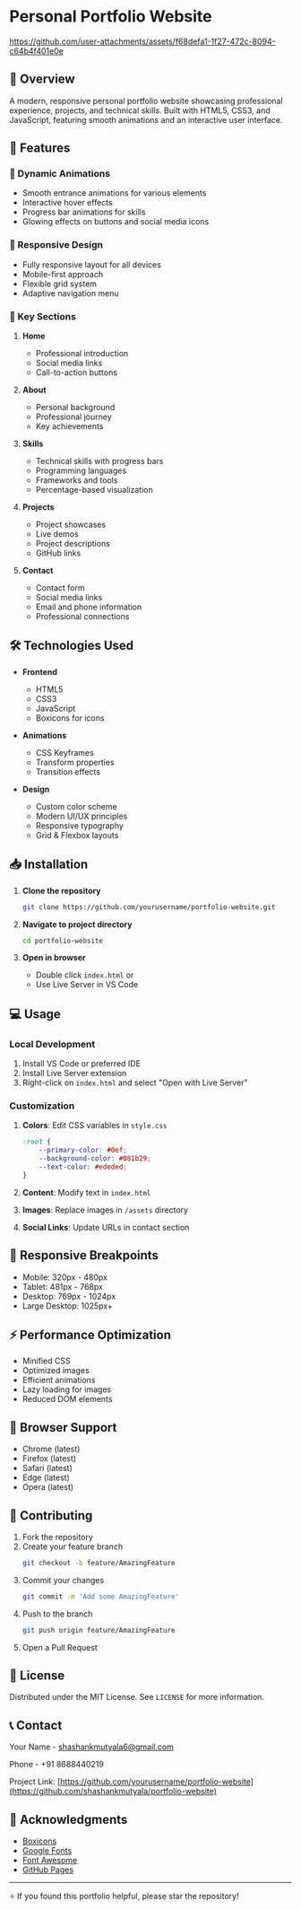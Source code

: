 # Personal Portfolio Website

https://github.com/user-attachments/assets/f68defa1-1f27-472c-8094-c64b4f401e0e

## 🌟 Overview
A modern, responsive personal portfolio website showcasing professional experience, projects, and technical skills. Built with HTML5, CSS3, and JavaScript, featuring smooth animations and an interactive user interface.

## 🚀 Features

### 💫 Dynamic Animations
- Smooth entrance animations for various elements
- Interactive hover effects
- Progress bar animations for skills
- Glowing effects on buttons and social media icons

### 📱 Responsive Design
- Fully responsive layout for all devices
- Mobile-first approach
- Flexible grid system
- Adaptive navigation menu

### 🎨 Key Sections
1. **Home**
   - Professional introduction
   - Social media links
   - Call-to-action buttons

2. **About**
   - Personal background
   - Professional journey
   - Key achievements

3. **Skills**
   - Technical skills with progress bars
   - Programming languages
   - Frameworks and tools
   - Percentage-based visualization

4. **Projects**
   - Project showcases
   - Live demos
   - Project descriptions
   - GitHub links

5. **Contact**
   - Contact form
   - Social media links
   - Email and phone information
   - Professional connections

## 🛠️ Technologies Used

- **Frontend**
  - HTML5
  - CSS3
  - JavaScript
  - Boxicons for icons

- **Animations**
  - CSS Keyframes
  - Transform properties
  - Transition effects

- **Design**
  - Custom color scheme
  - Modern UI/UX principles
  - Responsive typography
  - Grid & Flexbox layouts

## 📥 Installation

1. **Clone the repository**
   ```bash
   git clone https://github.com/yourusername/portfolio-website.git
   ```

2. **Navigate to project directory**
   ```bash
   cd portfolio-website
   ```

3. **Open in browser**
   - Double click `index.html` or
   - Use Live Server in VS Code

## 💻 Usage

### Local Development
1. Install VS Code or preferred IDE
2. Install Live Server extension
3. Right-click on `index.html` and select "Open with Live Server"

### Customization
1. **Colors**: Edit CSS variables in `style.css`
   ```css
   :root {
       --primary-color: #0ef;
       --background-color: #081b29;
       --text-color: #ededed;
   }
   ```

2. **Content**: Modify text in `index.html`
3. **Images**: Replace images in `/assets` directory
4. **Social Links**: Update URLs in contact section

## 📱 Responsive Breakpoints

- Mobile: 320px - 480px
- Tablet: 481px - 768px
- Desktop: 769px - 1024px
- Large Desktop: 1025px+

## ⚡ Performance Optimization

- Minified CSS
- Optimized images
- Efficient animations
- Lazy loading for images
- Reduced DOM elements

## 🔧 Browser Support

- Chrome (latest)
- Firefox (latest)
- Safari (latest)
- Edge (latest)
- Opera (latest)

## 🤝 Contributing

1. Fork the repository
2. Create your feature branch
   ```bash
   git checkout -b feature/AmazingFeature
   ```
3. Commit your changes
   ```bash
   git commit -m 'Add some AmazingFeature'
   ```
4. Push to the branch
   ```bash
   git push origin feature/AmazingFeature
   ```
5. Open a Pull Request

## 📄 License

Distributed under the MIT License. See `LICENSE` for more information.

## 📞 Contact

Your Name - [shashankmutyala6@gmail.com](mailto:shashankmutyala6@gmail.com)

Phone - +91 8688440219

Project Link: [https://github.com/yourusername/portfolio-website](https://github.com/shashankmutyala/portfolio-website)

## 🙏 Acknowledgments

- [Boxicons](https://boxicons.com/)
- [Google Fonts](https://fonts.google.com/)
- [Font Awesome](https://fontawesome.com/)
- [GitHub Pages](https://pages.github.com/)

---
⭐️ If you found this portfolio helpful, please star the repository!

